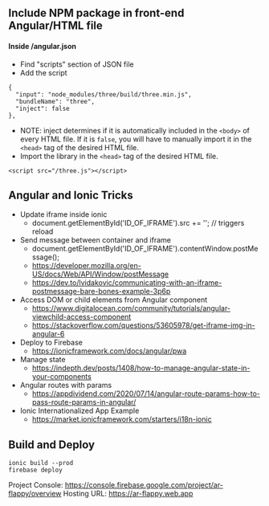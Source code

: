 ## Include NPM package in front-end Angular/HTML file

#### Inside /angular.json

- Find "scripts" section of JSON file
- Add the script

```
{
  "input": "node_modules/three/build/three.min.js",
  "bundleName": "three",
  "inject": false
},
```

  - NOTE: inject determines if it is automatically included in the ```<body>``` of every HTML file. If it is ```false```, you will have to manually import it in the ```<head>``` tag of the desired HTML file.
- Import the library in the ```<head>``` tag of the desired HTML file.

```
<script src="/three.js"></script>
```

## Angular and Ionic Tricks
- Update iframe inside ionic
  - document.getElementById('ID_OF_IFRAME').src += ''; // triggers reload
- Send message between container and iframe
  - document.getElementById('ID_OF_IFRAME').contentWindow.postMessage();
  - https://developer.mozilla.org/en-US/docs/Web/API/Window/postMessage
  - https://dev.to/lvidakovic/communicating-with-an-iframe-postmessage-bare-bones-example-3p6p
- Access DOM or child elements from Angular component
  - https://www.digitalocean.com/community/tutorials/angular-viewchild-access-component
  - https://stackoverflow.com/questions/53605978/get-iframe-img-in-angular-6
- Deploy to Firebase
  - https://ionicframework.com/docs/angular/pwa
- Manage state
  - https://indepth.dev/posts/1408/how-to-manage-angular-state-in-your-components
- Angular routes with params
  - https://appdividend.com/2020/07/14/angular-route-params-how-to-pass-route-params-in-angular/
- Ionic Internationalized App Example
  - https://market.ionicframework.com/starters/i18n-ionic

## Build and Deploy
```
ionic build --prod
firebase deploy
```
Project Console: https://console.firebase.google.com/project/ar-flappy/overview
Hosting URL: https://ar-flappy.web.app

